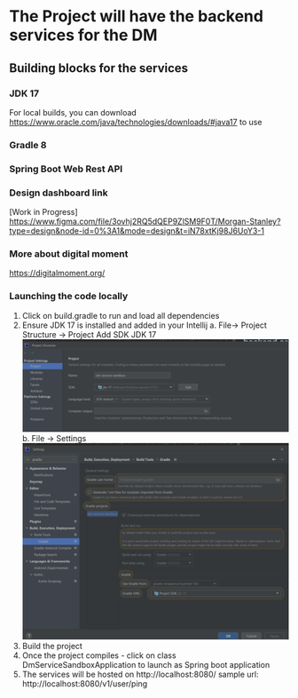 # The Project will have the backend services for the DM

## Building blocks for the services
### JDK 17
For local builds, you can download https://www.oracle.com/java/technologies/downloads/#java17 to use
### Gradle 8
### Spring Boot Web Rest API


### Design dashboard link
[Work in Progress]
https://www.figma.com/file/3ovhj2RQ5dQEP9ZlSM9F0T/Morgan-Stanley?type=design&node-id=0%3A1&mode=design&t=iN78xtKj98J6UoY3-1


### More about digital moment
https://digitalmoment.org/

### Launching the code locally
1) Click on build.gradle to run and load all dependencies
2) Ensure JDK 17 is installed and added in your Intellij
a. File-> Project Structure -> Project
Add SDK JDK 17
![img.png](projectSettings1.png)
b. File -> Settings
![img.png](projectSettings2.png)
3) Build the project
4) Once the project compiles - click on class DmServiceSandboxApplication to launch as Spring boot application
5) The services will be hosted on http://localhost:8080/
sample url:
   http://localhost:8080/v1/user/ping